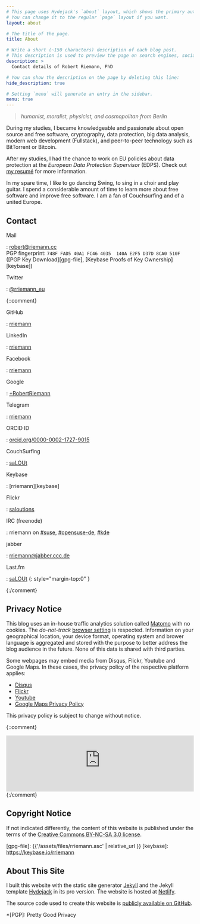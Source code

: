 ```yaml
---
# This page uses Hydejack's `about` layout, which shows the primary author's picture and about text at the top.
# You can change it to the regular `page` layout if you want.
layout: about

# The title of the page.
title: About

# Write a short (~150 characters) description of each blog post.
# This description is used to preview the page on search engines, social media, etc.
description: >
  Contact details of Robert Riemann, PhD

# You can show the description on the page by deleting this line:
hide_description: true

# Setting `menu` will generate an entry in the sidebar.
menu: true
---
```


> *humanist, moralist, physicist, and cosmopolitan from Berlin*

During my studies, I became knowledgeable and passionate about open source and free software, cryptography, data protection, big data analysis, modern web development (Fullstack), and peer-to-peer technology such as BitTorrent or Bitcoin.

After my studies, I had the chance to work on EU policies about data protection at the *European Data Protection Supervisor* (EDPS). Check out [my resumé](/resume.md) for more information.

In my spare time, I like to go dancing Swing, to sing in a choir and play guitar. I spend a considerable amount of time to learn more about free software and improve free software. I am a fan of Couchsurfing and of
a united Europe.

## Contact

Mail

: <robert@riemann.cc>   
  PGP fingerprint: `748F FAD5 40A1 FC46 4035  140A E2F5 D37D 8CA0 510F` ([PGP Key Download][gpg-file], [Keybase Proofs of Key Ownership][keybase])

Twitter

: [@rriemann_eu](https://twitter.com/rriemann_eu)

{::comment}

GitHub

: [rriemann](http://github.com/rriemann)

LinkedIn

: [rriemann](https://www.linkedin.com/in/rriemann/)

Facebook

: [rriemann](https://www.facebook.com/rriemann)

Google

: [+RobertRiemann](https://plus.google.com/+RobertRiemann?rel=author)

Telegram

: [rriemann](https://telegram.me/rriemann)

ORCID ID

: [orcid.org/0000-0002-1727-9015](https://orcid.org/0000-0002-1727-9015)

CouchSurfing

: [saLOUt](http://www.couchsurfing.org/people/salout)

Keybase

: [rriemann][keybase]

Flickr

: [saloutions](https://www.flickr.com/photos/27621704@N07/)

IRC (freenode)

: rriemann on [#suse](irc://chat.freenode.org/suse),
  [#opensuse-de](irc://chat.freenode.org/opensuse-de),
  [#kde](irc://chat.freenode.org/kde)

jabber

: <rriemann@jabber.ccc.de>

Last.fm

: [saLOUt](https://www.last.fm/user/saLOUt)
{: style="margin-top:0" }

{:/comment}

## Privacy Notice

This blog uses an in-house traffic analytics solution called [Matomo](https://matomo.org) with no cookies. The *do-not-track* [browser setting](http://donottrack.us/) is respected. Information on your geographical location, your device format, operating system and brower language is aggregated and stored with the purpose to better address the blog audience in the future. None of this data is shared with third parties.

Some webpages may embed media from Disqus, Flickr, Youtube and Google Maps. In these cases, the privacy policy of the respective platform applies:

- [Disqus](https://help.disqus.com/terms-and-policies/disqus-privacy-policy)
- [Flickr](https://www.smugmug.com/about/privacy-flickr)
- [Youtube](https://policies.google.com/privacy)
- [Google Maps Privacy Policy](https://www.google.com/intl/en-GB_BE/help/terms_maps.html)

This privacy policy is subject to change without notice.

{::comment}
<iframe style="border: 0; width: 100%;" src="https://rriemann.rigel.uberspace.de/piwik/index.php?module=CoreAdminHome&action=optOut&language={{site.lang}}"></iframe>
{:/comment}


## Copyright Notice

If not indicated differently, the content of this website is published under the terms of the
[Creative Commons BY-NC-SA 3.0 license][cc].

[cc]: http://creativecommons.org/licenses/by-nc-sa/3.0/ "Creative Commons Attribution-NonCommercial-ShareAlike 2.0 Generic"
[gpg-file]: {{'/assets/files/rriemann.asc' | relative_url }}
[keybase]: https://keybase.io/rriemann

## About This Site

I built this website with the static site generator [Jekyll](https://jekylrb.com) and the Jekyll template [Hydejack](https://qwtel.com/hydejack/) in its pro version. The website is hosted at [Netlify](https://netlify.com/).

The source code used to create this website is [publicly available on GitHub](https://github.com/rriemann/blog.riemann.cc/).

*[PGP]: Pretty Good Privacy
